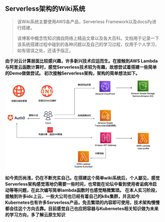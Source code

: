 ## Serverless架构的Wiki系统
>该Wiki系统主要使用AWS各产品，Serverless Framework以及docsify进行搭建。
>
>该博客中概念性知识摘自网络上精品文章以及各大百科。文档用于记录一下该系统搭建过程中碰到的各种问题以及自己的学习过程，仅用于个人学习，如有错误之处，还请予指正。
<!-- ![github p](_images/deploy-github-pages.png)图片测试-->

**由于对云计算层面比较感兴趣，许多新兴技术应运而生。在接触到AWS Lambda与阿里云函数计算时，感觉Serverless技术较为有趣，故想尝试着搭建一些简单的Demo做做尝试。
初次接触Serverless架构，架构的简单想法如下。**

![architect p](client/dist/_images/architeture.png)


**如今资历尚浅，仍在不断充实自己。在搭建这个简单wiki系统后，个人鄙见，感觉Serverless架构感觉落地仍需要一些时间，也常能在论坛中看到使用者诟病冷启动等等问题，在此次编写简单lambda函数时也感觉略微繁琐。**
**在本人实习阶段，接触到许多idc上云，一些大公司也已经有着自己的k8s集群，并且如今Kubernetes也有许多Serverless产品，免去繁琐的内容即可使用，技术架构慢慢都会往这个方向去靠。目前感觉自己也应把容器与Kubernetes相关知识做为未来的学习方向，多了解云原生知识**